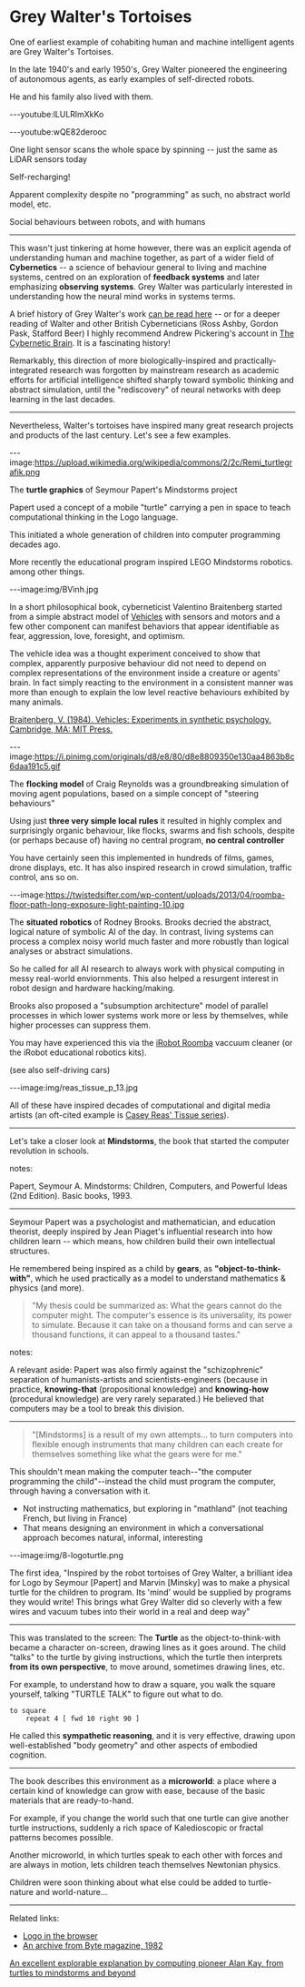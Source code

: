 <!--
{
	template: "slides.html"
}
-->

# Grey Walter's Tortoises

One of earliest example of cohabiting human and machine intelligent agents are Grey Walter's Tortoises. 

In the late 1940's and early 1950's, Grey Walter pioneered the engineering of autonomous agents, as early examples of self-directed robots. 

He and his family also lived with them.

---youtube:lLULRlmXkKo

---youtube:wQE82derooc 

One light sensor scans the whole space by spinning -- just the same as LiDAR sensors today

Self-recharging!

Apparent complexity despite no "programming" as such, no abstract world model, etc.

Social behaviours between robots, and with humans

---

This wasn't just tinkering at home however, there was an explicit agenda of understanding human and machine together, as part of a wider field of **Cybernetics** -- a science of behaviour general to living and machine systems, centred on an exploration of **feedback systems** and later emphasizing **observing systems**. Grey Walter was particularly interested in understanding how the neural mind works in systems terms. 

A brief history of Grey Walter's work [can be read here](http://www.rutherfordjournal.org/article020101.html) -- or for a deeper reading of Walter and other British Cyberneticians (Ross Ashby, Gordon Pask, Stafford Beer) I highly recommend Andrew Pickering's account in [The Cybernetic Brain](http://press.uchicago.edu/ucp/books/book/chicago/C/bo8169881.html). It is a fascinating history!

Remarkably, this direction of more biologically-inspired and practically-integrated research was forgotten by mainstream research as academic efforts for artificial intelligence shifted sharply toward symbolic thinking and abstract simulation, until the "rediscovery" of neural networks with deep learning in the last decades. 

---

Nevertheless, Walter's tortoises have inspired many great research projects and products of the last century. Let's see a few examples.

---image:https://upload.wikimedia.org/wikipedia/commons/2/2c/Remi_turtlegrafik.png

The **turtle graphics** of Seymour Papert's Mindstorms project

Papert used a concept of a mobile "turtle" carrying a pen in space to teach computational thinking in the Logo language.

This initiated a whole generation of children into computer programming decades ago.

More recently the educational program inspired LEGO Mindstorms robotics. among other things.


---image:img/BVinh.jpg

In a short philosophical book, cyberneticist Valentino Braitenberg started from a simple abstract model of [Vehicles](https://en.wikipedia.org/wiki/Braitenberg_vehicle) with sensors and motors and a few other component can manifest behaviors that appear identifiable as fear, aggression, love, foresight, and optimism. 

The vehicle idea was a thought experiment conceived to show that complex, apparently purposive behaviour did not need to depend on complex representations of the environment inside a creature or agents' brain. In fact simply reacting to the environment in a consistent manner was more than enough to explain the low level reactive behaviours exhibited by many animals.

[Braitenberg, V. (1984). Vehicles: Experiments in synthetic psychology. Cambridge, MA: MIT Press.](https://mitpress.mit.edu/books/vehicles)

---image:https://i.pinimg.com/originals/d8/e8/80/d8e8809350e130aa4863b8c6daa191c5.gif

The **flocking model** of Craig Reynolds was a groundbreaking simulation of moving agent populations, based on a simple concept of "steering behaviours" 

Using just **three very simple local rules** it resulted in highly complex and surprisingly organic behaviour, like flocks, swarms and fish schools, despite (or perhaps because of) having no central program, **no central controller**

You have certainly seen this implemented in hundreds of films, games, drone displays, etc. It has also inspired research in crowd simulation, traffic control, ans so on.



---image:https://twistedsifter.com/wp-content/uploads/2013/04/roomba-floor-path-long-exposure-light-painting-10.jpg

The **situated robotics** of Rodney Brooks. Brooks decried the abstract, logical nature of symbolic AI of the day. In contrast, living systems can process a complex noisy world much faster and more robustly than logical analyses or abstract simulations.

So he called for all AI research to always work with physical computing in messy real-world enviornments. This also helped a resurgent interest in robot design and hardware hacking/making.

Brooks also proposed a "subsumption architecture" model of parallel processes in which lower systems work more or less by themselves, while higher processes can suppress them. 

You may have experienced this via the [iRobot Roomba](https://www.irobot.ca/) vaccuum cleaner (or the iRobot educational robotics kits). 

(see also self-driving cars)

---image:img/reas_tissue_p_13.jpg

All of these have inspired decades of computational and digital media artists (an oft-cited example is [Casey Reas' Tissue series](https://reas.com/tissue_p/)). 

---

Let's take a closer look at **Mindstorms**, the book that started the computer revolution in schools. 

notes: 

Papert, Seymour A. Mindstorms: Children, Computers, and Powerful Ideas (2nd Edition). Basic books, 1993.

---

Seymour Papert was a psychologist and mathematician, and education theorist, deeply inspired by Jean Piaget's influential research into how children learn -- which means, how children build their own intellectual structures. 

He remembered being inspired as a child by **gears**, as **"object-to-think-with"**, which he used practically as a model to understand mathematics & physics (and more).

> "My thesis could be summarized as: What the gears cannot do the computer might. The computer's essence is its universality, its power to simulate. Because it can take on a thousand forms and can serve a thousand functions, it can appeal to a thousand tastes."

notes:

A relevant aside: Papert was also firmly against the "schizophrenic" separation of humanists-artists and scientists-engineers (because in practice, **knowing-that** (propositional knowledge) and **knowing-how** (procedural knowledge) are very rarely separated.) He believed that computers may be a tool to break this division. 

---

> "[Mindstorms] is a result of my own attempts... to turn computers into flexible enough instruments that many children can each create for themselves something like what the gears were for me."


This shouldn't mean making the computer teach--"the computer programming the child"--instead the child must program the computer, through having a conversation with it.

- Not instructing mathematics, but exploring in "mathland" (not teaching French, but living in France)
- That means designing an environment in which a conversational approach becomes natural, informal, interesting 

---image:img/8-logoturtle.png

The first idea, "Inspired by the robot tortoises of Grey Walter, a brilliant idea for Logo by Seymour [Papert] and Marvin [Minsky] was to make a physical turtle for the children to program. Its 'mind' would be supplied by programs they would write! This brings what Grey Walter did so cleverly with a few wires and vacuum tubes into their world in a real and deep way"

---

This was translated to the screen: The **Turtle** as the object-to-think-with became a character on-screen, drawing lines as it goes around. The child "talks" to the turtle by giving instructions, which the turtle then interprets **from its own perspective**, to move around, sometimes drawing lines, etc.

For example, to understand how to draw a square, you walk the square yourself, talking "TURTLE TALK" to figure out what to do. 

```
to square
	repeat 4 [ fwd 10 right 90 ]
```

He called this **sympathetic reasoning**, and it is very effective, drawing upon well-established "body geometry" and other aspects of embodied cognition.

---

The book describes this environment as a **microworld**: a place where a certain kind of knowledge can grow with ease, because of the basic materials that are ready-to-hand. 

For example, if you change the world such that one turtle can give another turtle instructions, suddenly a rich space of Kaledioscopic or fractal patterns becomes possible. 

Another microworld, in which turtles speak to each other with forces and are always in motion, lets children teach themselves Newtonian physics.

Children were soon thinking about what else could be added to turtle-nature and world-nature...

---

Related links:

- [Logo in the browser](http://logo.twentygototen.org)
- [An archive from Byte magazine, 1982](https://archive.org/stream/byte-magazine-1982-08/1982_08_BYTE_07-08_Logo#page/n0/mode/2up)

[An excellent explorable explanation by computing pioneer Alan Kay, from turtles to mindstorms and beyond](https://tinlizzie.org/tinkertoy/)
